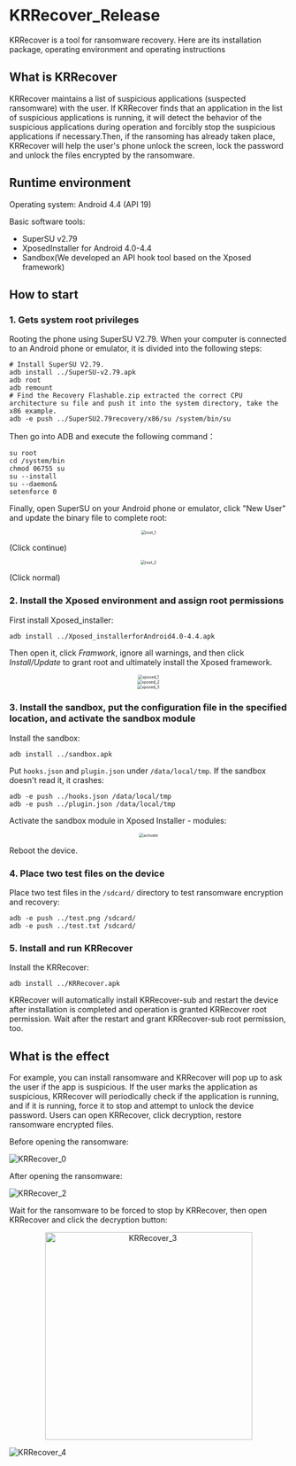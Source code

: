 # KRRecover_Release
KRRecover is a tool for ransomware recovery. Here are its installation package, operating environment and operating instructions

## What is KRRecover

KRRecover maintains a list of suspicious applications (suspected ransomware) with the user. If KRRecover finds that an application in the list of suspicious applications is running, it will detect the behavior of the suspicious applications during operation and forcibly stop the suspicious applications if necessary.Then, if the ransoming has already taken place, KRRecover will help the user's phone unlock the screen, lock the password and unlock the files encrypted by the ransomware.

## Runtime environment

Operating system: Android 4.4 (API 19)

Basic software tools: 

* SuperSU v2.79 
* XposedInstaller for Android 4.0-4.4
* Sandbox(We developed an API hook tool based on the Xposed framework)

## How to start

### 1. Gets system root privileges

Rooting the phone using SuperSU V2.79. When your computer is connected to an Android phone or emulator, it is divided into the following steps:

```shell
# Install SuperSU V2.79.
adb install ../SuperSU-v2.79.apk
adb root
adb remount
# Find the Recovery Flashable.zip extracted the correct CPU architecture su file and push it into the system directory, take the x86 example.
adb -e push ../SuperSU2.79recovery/x86/su /system/bin/su
```

Then go into ADB and execute the following command：

```shell
su root
cd /system/bin
chmod 06755 su
su --install
su --daemon&
setenforce 0
```

Finally, open SuperSU on your Android phone or emulator, click "New User" and update the binary file to complete root:

<div align=center><img src="https://github.com/FoxyWinner/KRRecover_Release/blob/master/readme_images/root_1.png" alt="root_1" style="zoom:50%;" /></div>

(Click continue)

<div align=center><img src="https://github.com/FoxyWinner/KRRecover_Release/blob/master/readme_images/root_2.png" alt="root_2" style="zoom:50%;" /></div>

(Click normal)

### 2. Install the Xposed environment and assign root permissions

First install Xposed_installer:

```shell
adb install ../Xposed_installerforAndroid4.0-4.4.apk
```

Then open it, click *Framwork*, ignore all warnings, and then click *Install/Update* to grant root and ultimately install the Xposed framework.

<div align=center><img src="https://github.com/FoxyWinner/KRRecover_Release/blob/master/readme_images/xposed_1.png" alt="xposed_1" style="zoom:50%;" /></div>

<div align=center><img src="https://github.com/FoxyWinner/KRRecover_Release/blob/master/readme_images/xposed_2.png" alt="xposed_2" style="zoom:50%;" /></div>

<div align=center><img src="https://github.com/FoxyWinner/KRRecover_Release/blob/master/readme_images/xposed_3.png" alt="xposed_3" style="zoom:50%;" /></div>

### 3. Install the sandbox, put  the configuration file in the specified location, and activate the sandbox module

Install the sandbox:

```shell
adb install ../sandbox.apk
```

Put `hooks.json` and `plugin.json` under `/data/local/tmp`. If the sandbox doesn't read it, it crashes:

```shell
adb -e push ../hooks.json /data/local/tmp
adb -e push ../plugin.json /data/local/tmp
```

Activate the sandbox module in Xposed Installer - modules:

<div align=center><img src="https://github.com/FoxyWinner/KRRecover_Release/blob/master/readme_images/activate.png" alt="activate" style="zoom:50%;" /></div>

Reboot the device.

### 4. Place two test files on the device

Place two test files in the `/sdcard/` directory to test ransomware encryption and recovery:

```shell
adb -e push ../test.png /sdcard/
adb -e push ../test.txt /sdcard/
```

### 5. Install and run KRRecover

Install the KRRecover:

```shell
adb install ../KRRecover.apk
```

KRRecover will automatically install KRRecover-sub and restart the device after installation is completed and operation is granted KRRecover root permission. Wait after the restart and grant KRRecover-sub root permission, too.

## What is the effect

For example, you can install ransomware and KRRecover will pop up to ask the user if the app is suspicious. If the user marks the application as suspicious, KRRecover will periodically check if the application is running, and if it is running, force it to stop and attempt to unlock the device password. Users can open KRRecover, click decryption, restore ransomware encrypted files.

Before opening the ransomware:

![KRRecover_0](https://github.com/FoxyWinner/KRRecover_Release/blob/master/readme_images/KRRecover_0.png)

After opening the ransomware:

![KRRecover_2](https://github.com/FoxyWinner/KRRecover_Release/blob/master/readme_images/KRRecover_2.png)

Wait for the ransomware to be forced to stop by KRRecover, then open KRRecover and click the decryption button:

<div align=center><img src="https://github.com/FoxyWinner/KRRecover_Release/blob/master/readme_images/KRRecover_3.png" alt="KRRecover_3" width="375" /></div>

![KRRecover_4](https://github.com/FoxyWinner/KRRecover_Release/blob/master/readme_images/KRRecover_4.png)

